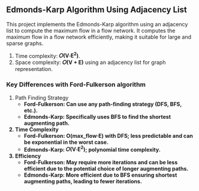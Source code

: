 ## Edmonds-Karp Algorithm Using Adjacency List
This project implements the Edmonds-Karp algorithm using an adjacency list to compute the maximum flow in a flow network. It computes the maximum flow in a flow network efficiently, making it suitable for large and sparse graphs.</br>

1. Time complexity: <b>𝑂(V⋅E<sup>2</sup>)</b>.
2. Space complexity: <b>𝑂(V + E)</b> using an adjacency list for graph representation.</br>


### Key Differences with Ford-Fulkerson algorithm
1. Path Finding Strategy
   - <b>Ford-Fulkerson<b>: Can use any path-finding strategy (DFS, BFS, etc.).
   - <b>Edmonds-Karp</b>: Specifically uses BFS to find the shortest augmenting path.
2. Time Complexity
   - <b>Ford-Fulkerson<b>: <b>O(max_flow⋅E)<b> with DFS; less predictable and can be exponential in the worst case.
   - <b>Edmonds-Karp</b>: <b>𝑂(V⋅E<sup>2</sup>)</b>; polynomial time complexity.
3. Efficiency
   - <b>Ford-Fulkerson<b>: May require more iterations and can be less efficient due to the potential choice of longer augmenting paths.
   - <b>Edmonds-Karp</b>: More efficient due to BFS ensuring shortest augmenting paths, leading to fewer iterations.